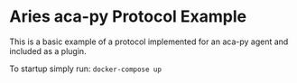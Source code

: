 # Aries aca-py Protocol Example

This is a basic example of a protocol implemented for an aca-py agent and included as a plugin.

To startup simply run: `docker-compose up`